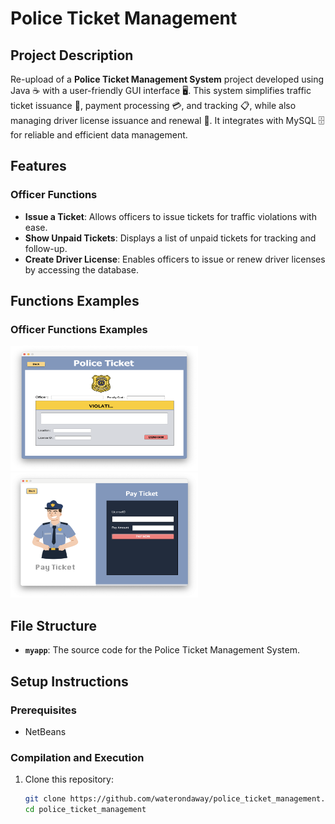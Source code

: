 # Police Ticket Management

## Project Description  
Re-upload of a **Police Ticket Management System** project developed using Java ☕ with a user-friendly GUI interface 🖥️. This system simplifies traffic ticket issuance 🚓, payment processing 💳, and tracking 📋, while also managing driver license issuance and renewal 🪪. It integrates with MySQL 🗄️ for reliable and efficient data management.  

## Features  

### Officer Functions  
- **Issue a Ticket**: Allows officers to issue tickets for traffic violations with ease.  
- **Show Unpaid Tickets**: Displays a list of unpaid tickets for tracking and follow-up.  
- **Create Driver License**: Enables officers to issue or renew driver licenses by accessing the database.  

## Functions Examples  

### Officer Functions Examples  
<img src="assets/image/issue_a_ticket.png" width="300" height="200" />
<img src="assets/image/ticket_pay_function.png" width="300" height="200" />

## File Structure  
- **`myapp`**: The source code for the Police Ticket Management System.  

## Setup Instructions  

### Prerequisites  
- NetBeans  

### Compilation and Execution  
1. Clone this repository:  
   ```bash
   git clone https://github.com/waterondaway/police_ticket_management.git
   cd police_ticket_management
